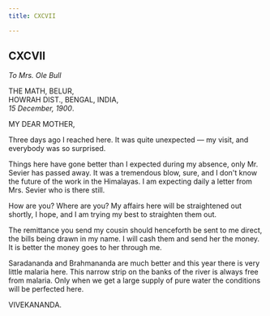 ```yaml
---
title: CXCVII

---
```





  

  


## CXCVII

*To Mrs. Ole Bull*

THE MATH, BELUR,  
HOWRAH DIST., BENGAL, INDIA,  
*15 December, 1900*.

MY DEAR MOTHER,

Three days ago I reached here. It was quite unexpected — my visit, and
everybody was so surprised.

Things here have gone better than I expected during my absence, only Mr.
Sevier has passed away. It was a tremendous blow, sure, and I don't know
the future of the work in the Himalayas. I am expecting daily a letter
from Mrs. Sevier who is there still.

How are you? Where are you? My affairs here will be straightened out
shortly, I hope, and I am trying my best to straighten them out.

The remittance you send my cousin should henceforth be sent to me
direct, the bills being drawn in my name. I will cash them and send her
the money. It is better the money goes to her through me.

Saradananda and Brahmananda are much better and this year there is very
little malaria here. This narrow strip on the banks of the river is
always free from malaria. Only when we get a large supply of pure water
the conditions will be perfected here. 

VIVEKANANDA.


